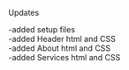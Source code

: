 Updates

<!-- 16/07/2024 -->

-added setup files <br />
-added Header html and CSS <br />
-added About html and CSS <br />
-added Services html and CSS <br />

<!-- X/07/2024 -->
